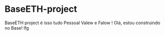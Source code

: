 # BaseETH-project
BaseETH project
é isso tudo Pessoal Valew e Falow ! 
Olá, estou construindo no Base!
lfg
